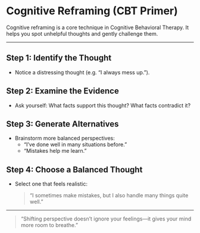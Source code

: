 # Cognitive Reframing (CBT Primer)

Cognitive reframing is a core technique in Cognitive Behavioral Therapy. It helps you spot unhelpful thoughts and gently challenge them.

---

## Step 1: Identify the Thought
- Notice a distressing thought (e.g. “I always mess up.”).

## Step 2: Examine the Evidence
- Ask yourself: What facts support this thought? What facts contradict it?

## Step 3: Generate Alternatives
- Brainstorm more balanced perspectives:
  - “I’ve done well in many situations before.”
  - “Mistakes help me learn.”

## Step 4: Choose a Balanced Thought
- Select one that feels realistic:
  > “I sometimes make mistakes, but I also handle many things quite well.”

---

> “Shifting perspective doesn’t ignore your feelings—it gives your mind more room to breathe.”  
